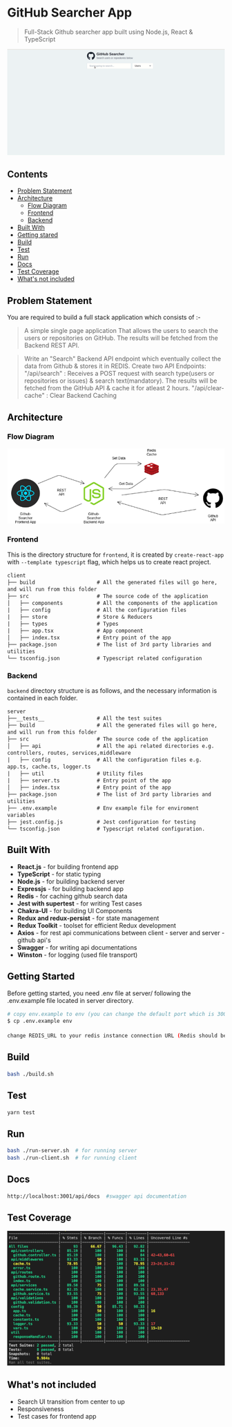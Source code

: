 # GitHub Searcher App
>  Full-Stack Github searcher app built using Node.js, React & TypeScript
> 
![appdemo](assets/app-demo.gif)
## Contents

  - [Problem Statement](#problem-statement)
  - [Architecture](#architecture)
    - [Flow Diagram](#flow-diagram)
    - [Frontend](#frontend)
    - [Backend](#backend)
- [Built With](#built-with) 
- [Getting stared](#getting-started)
- [Build](#build)
- [Test](#test)
- [Run](#run)
- [Docs](#docs)
- [Test Coverage](#test-coverage)
- [What's not included](#whats-not-included)
## <a id="problem-statement" style="color: black;">Problem Statement</a>
You are required to build a full stack application which consists of :- 

> A simple single page application That allows the users to search the users or repositories on GitHub. The results will be fetched from the Backend REST API.

> Write an "Search" Backend API endpoint which eventually collect the data from Github & stores it in REDIS.
Create two API Endpoints:
"/api/search" :
Receives a POST request with search type(users or repositories or issues) & search text(mandatory).
The results will be fetched from the GitHub API & cache it for atleast 2 hours.
"/api/clear-cache" : Clear Backend Caching

## <a id="architecture" style="color: black;">Architecture</a>


### <a id="diagram" style="color: black;">Flow Diagram</a>
![architecture](assets/architecture.png)
### <a id="frontend" style="color: black;">Frontend</a>
This is the directory structure for ```frontend```, it is created by ```create-react-app``` with ```--template typescript``` flag, which helps us to create react project.
```
client
├── build                    # All the generated files will go here, and will run from this folder
├── src                      # The source code of the application
│   ├── components           # All the components of the application
|   ├── config               # All the configuration files
|   ├── store                # Store & Reducers
|   ├── types                # Types
|   ├── app.tsx              # App component
│   ├── index.tsx            # Entry point of the app
├── package.json             # The list of 3rd party libraries and utilities   
└── tsconfig.json            # Typescript related configuration
```

### <a id="backend" style="color: black;">Backend</a>
```backend``` directory structure is as follows, and the necessary information is contained in each folder.

```
server
├──__tests__                 # All the test suites
├── build                    # All the generated files will go here, and will run from this folder
├── src                      # The source code of the application
│   ├── api                  # All the api related directories e.g. controllers, routes, services,middleware
|   ├── config               # All the configuration files e.g. app.ts, cache.ts, logger.ts
|   ├── util                 # Utility files
|   ├── server.ts            # Entry point of the app
│   ├── index.tsx            # Entry point of the app
├── package.json             # The list of 3rd party libraries and utilities  
├── .env.example             # Env example file for enviroment variables 
├── jest.config.js           # Jest configuration for testing    
└── tsconfig.json            # Typescript related configuration.
```

## <a id="built-with" style="color: black;">Built With</a>
- **React.js** - for building frontend app
- **TypeScript** -  for static typing
- **Node.js** - for building backend server
- **Expressjs** - for building backend app
- **Redis** - for caching github search data
- **Jest with supertest** - for writing Test cases
- **Chakra-UI** - for building UI Components 
- **Redux and redux-persist** - for state management
- **Redux Toolkit** - toolset for efficient Redux development
- **Axios** - for rest api communications between client - server and server - github api's
- **Swagger** -  for writing api documentations
- **Winston** -  for logging (used file transport)
  
## <a id="getting-started" style="color: black;">Getting Started</a>
Before getting started, you need .env file at server/ following the .env.example file located in server directory.

```bash
# copy env.example to env (you can change the default port which is 3001)
$ cp .env.example env

change REDIS_URL to your redis instance connection URL (Redis should be installed and running)
```

## <a id="build" style="color: black;">Build</a>

```bash
bash ./build.sh 
```

## <a id="test" style="color: black;">Test</a>
```bash
yarn test
```

## <a id="run" style="color: black;">Run</a>
```bash
bash ./run-server.sh  # for running server
bash ./run-client.sh  # for running client
```

## <a id="docs" style="color: black;">Docs</a>
```bash
http://localhost:3001/api/docs  #swagger api documentation
```
## <a id="test-coverage" style="color: black;">Test Coverage</a>
![test-coverage](assets/coverage.png)


## <a id="whats-not-included" style="color: black;">What's not included</a>

- Search UI transition from center to up
- Responsiveness
- Test cases for frontend app